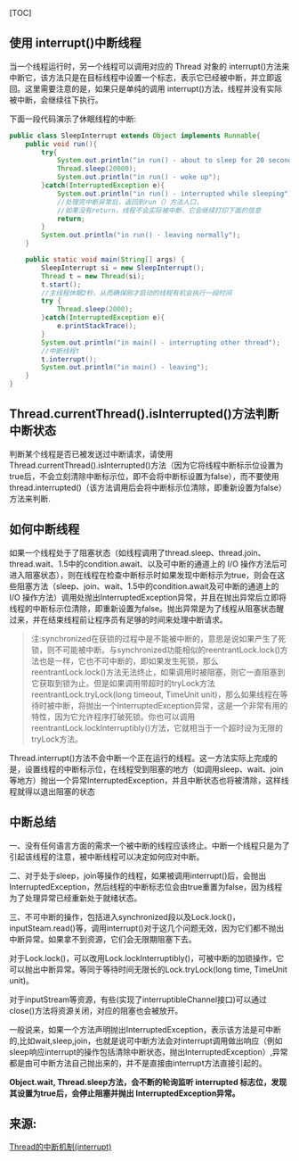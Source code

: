 [TOC]



## 使用 interrupt()中断线程

当一个线程运行时，另一个线程可以调用对应的 Thread 对象的 interrupt()方法来中断它，该方法只是在目标线程中设置一个标志，表示它已经被中断，并立即返回。这里需要注意的是，如果只是单纯的调用 interrupt()方法，线程并没有实际被中断，会继续往下执行。

下面一段代码演示了休眠线程的中断:

```java
public class SleepInterrupt extends Object implements Runnable{  
    public void run(){  
        try{  
            System.out.println("in run() - about to sleep for 20 seconds");  
            Thread.sleep(20000);  
            System.out.println("in run() - woke up");  
        }catch(InterruptedException e){  
            System.out.println("in run() - interrupted while sleeping");  
            //处理完中断异常后，返回到run（）方法人口，  
            //如果没有return，线程不会实际被中断，它会继续打印下面的信息  
            return;    
        }  
        System.out.println("in run() - leaving normally");  
    }  

    public static void main(String[] args) {  
        SleepInterrupt si = new SleepInterrupt();  
        Thread t = new Thread(si);  
        t.start();  
        //主线程休眠2秒，从而确保刚才启动的线程有机会执行一段时间  
        try {  
            Thread.sleep(2000);   
        }catch(InterruptedException e){  
            e.printStackTrace();  
        }  
        System.out.println("in main() - interrupting other thread");  
        //中断线程t  
        t.interrupt();  
        System.out.println("in main() - leaving");  
    }  
} 
```

## Thread.currentThread().isInterrupted()方法判断中断状态

判断某个线程是否已被发送过中断请求，请使用Thread.currentThread().isInterrupted()方法（因为它将线程中断标示位设置为true后，不会立刻清除中断标示位，即不会将中断标设置为false），而不要使用thread.interrupted()（该方法调用后会将中断标示位清除，即重新设置为false）方法来判断.

## 如何中断线程

如果一个线程处于了阻塞状态（如线程调用了thread.sleep、thread.join、thread.wait、1.5中的condition.await、以及可中断的通道上的 I/O 操作方法后可进入阻塞状态），则在线程在检查中断标示时如果发现中断标示为true，则会在这些阻塞方法（sleep、join、wait、1.5中的condition.await及可中断的通道上的 I/O 操作方法）调用处抛出InterruptedException异常，并且在抛出异常后立即将线程的中断标示位清除，即重新设置为false。抛出异常是为了线程从阻塞状态醒过来，并在结束线程前让程序员有足够的时间来处理中断请求。

> 注:synchronized在获锁的过程中是不能被中断的，意思是说如果产生了死锁，则不可能被中断。与synchronized功能相似的reentrantLock.lock()方法也是一样，它也不可中断的，即如果发生死锁，那么reentrantLock.lock()方法无法终止，如果调用时被阻塞，则它一直阻塞到它获取到锁为止。但是如果调用带超时的tryLock方法reentrantLock.tryLock(long timeout, TimeUnit unit)，那么如果线程在等待时被中断，将抛出一个InterruptedException异常，这是一个非常有用的特性，因为它允许程序打破死锁。你也可以调用reentrantLock.lockInterruptibly()方法，它就相当于一个超时设为无限的tryLock方法。

Thread.interrupt()方法不会中断一个正在运行的线程。这一方法实际上完成的是，设置线程的中断标示位，在线程受到阻塞的地方（如调用sleep、wait、join等地方）抛出一个异常InterruptedException，并且中断状态也将被清除，这样线程就得以退出阻塞的状态

## 中断总结

一、没有任何语言方面的需求一个被中断的线程应该终止。中断一个线程只是为了引起该线程的注意，被中断线程可以决定如何应对中断。

二、对于处于sleep，join等操作的线程，如果被调用interrupt()后，会抛出InterruptedException，然后线程的中断标志位会由true重置为false，因为线程为了处理异常已经重新处于就绪状态。

三、不可中断的操作，包括进入synchronized段以及Lock.lock()，inputSteam.read()等，调用interrupt()对于这几个问题无效，因为它们都不抛出中断异常。如果拿不到资源，它们会无限期阻塞下去。

对于Lock.lock()，可以改用Lock.lockInterruptibly()，可被中断的加锁操作，它可以抛出中断异常。等同于等待时间无限长的Lock.tryLock(long time, TimeUnit unit)。

对于inputStream等资源，有些(实现了interruptibleChannel接口)可以通过close()方法将资源关闭，对应的阻塞也会被放开。

一般说来，如果一个方法声明抛出InterruptedException，表示该方法是可中断的,比如wait,sleep,join，也就是说可中断方法会对interrupt调用做出响应（例如sleep响应interrupt的操作包括清除中断状态，抛出InterruptedException）,异常都是由可中断方法自己抛出来的，并不是直接由interrupt方法直接引起的。

**Object.wait, Thread.sleep方法，会不断的轮询监听 interrupted 标志位，发现其设置为true后，会停止阻塞并抛出 InterruptedException异常。**

## 来源:

[Thread的中断机制(interrupt)](https://www.cnblogs.com/onlywujun/p/3565082.html)